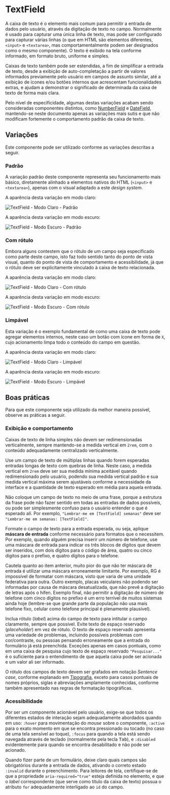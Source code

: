 # TextField

A caixa de texto é o elemento mais comum para permitir a entrada de dados pelo usuário, através da digitação de texto no campo. Normalmente é usado para capturar uma única linha de texto, mas pode ser configurado para capturar várias linhas (o que em HTML são elementos diferentes, `<input>` e `<textarea>`, mas comportamentalmente podem ser designados como o mesmo componente). O texto é exibido na tela conforme informado, em formato bruto, uniforme e simples.

Caixas de texto também pode ser estendidas, a fim de simplificar a entrada de texto, desde a exibição de auto-completação a partir de valores informados previamente pelo usuário em campos de assunto similar, até a exibição de ícones e/ou botões internos que acrescentam funcionalidades extras, e ajudam a demonstrar o significado de determinada da caixa de texto de forma mais clara.

Pelo nível de especificidade, algumas destas variações acabam sendo consideradas componentes distintos, como [NumberField](./number-field.md) e [DateField](./date-field.md), mantendo-se neste documento apenas as variações mais sutis e que não modificam fortemente o comportamento padrão da caixa de texto.

<LinkToCpsElements name="input" />

## Variações

Este componente pode ser utilizado conforme as variações descritas a seguir.

### Padrão

A variação padrão deste componente representa seu funcionamento mais básico, diretamente alinhado a elementos nativos do HTML (`<input>` e `<textarea>`), apenas com o visual adaptado a este _design system_.

A aparência desta variação em modo claro:

![TextField - Modo Claro - Padrão](~@source/assets/images/component-textfield-light-standard.png)

A aparência desta variação em modo escuro:

![TextField - Modo Escuro - Padrão](~@source/assets/images/component-textfield-dark-standard.png)

### Com rótulo

Embora alguns contestem que o rótulo de um campo seja especificado como parte deste campo, isto faz todo sentido tanto do ponto de vista visual, quanto do ponto de vista de comportamento e acessibilidade, já que o rótulo deve ser explicitamente vinculado à caixa de texto relacionada.

A aparência desta variação em modo claro:

![TextField - Modo Claro - Com rótulo](~@source/assets/images/component-textfield-light-label.png)

A aparência desta variação em modo escuro:

![TextField - Modo Escuro - Com rótulo](~@source/assets/images/component-textfield-dark-label.png)

### Limpável

Esta variação é o exemplo fundamental de como uma caixa de texto pode agregar elementos internos, neste caso um botão com ícone em forma de `X`, cujo acionamento limpa todo o conteúdo do campo em questão.

A aparência desta variação em modo claro:

![TextField - Modo Claro - Limpável](~@source/assets/images/component-textfield-light-clearable.png)

A aparência desta variação em modo escuro:

![TextField - Modo Escuro - Limpável](~@source/assets/images/component-textfield-dark-clearable.png)

## Boas práticas

Para que este componente seja utilizado da melhor maneira possível, observe as práticas a seguir.

### Exibição e comportamento

Caixas de texto de linha simples não devem ser redimensionadas verticalmente, sempre mantendo-se a medida vertical em `2rem`, com o conteúdo adequadamente centralizado verticalmente.

Use um campo de texto de múltiplas linhas quando forem esperadas entradas longas de texto com quebras de linha. Neste caso, a medida vertical em `2rem` deve ser sua medida mínima aceitável quando redimensionado pelo usuário, podendo sua medida vertical padrão e sua medida vertical máxima serem ajustáveis conforme a necessidade da interface e a quantidade de texto esperado em média para aquela entrada.

Não coloque um campo de texto no meio de uma frase, porque a estrutura da frase pode não fazer sentido em todas as entradas de dados possíveis, ou pode ser simplesmente confuso para o usuário entender o que é esperado ali. Por exemplo, `"Lembrar-me em [TextField] semanas"` deve ser `"Lembrar-me em semanas: [TextField]"`.

Formate o campo de texto para a entrada esperada, ou seja, aplique **máscara de entrada** conforme necessário para formatos que o necessitem. Por exemplo, quando alguém precisa inserir um número de telefone, use uma máscara de entrada para indicar os três blocos de dígitos que devem ser inseridos, com dois dígitos para o código de área, quatro ou cinco dígitos para o prefixo, e quatro dígitos para o telefone.

Cautela quanto ao item anterior, muito pior do que não ter máscara de entrada é utilizar uma máscara erroneamente limitante. Por exemplo, RG é impossível de formatar com máscara, visto que varia de uma unidade federativa para outra. Outro exemplo, placas veiculares não podendo ser informadas por causa de máscara desatualizada, que não prevê a digitação de letras após o hífen. Exemplo final, não permitir a digitação de número de telefone com cinco dígitos no prefixo é um erro terrível de muitos sistemas ainda hoje (lembre-se que grande parte da população não usa mais telefone fixo, celular como telefone principal é plenamente plausível).

Inclua rótulo (_label_) acima do campo de texto para intitular o campo claramente, sempre que possível. Evite texto de espaço reservado (_placeholder_) em vez de rótulo. O texto de espaço reservado apresenta uma variedade de problemas, incluindo possíveis problemas com cor/contraste, ou pessoas pensando erroneamente que a entrada do formulário já está preenchida. Exceções apenas em casos pontuais, como em uma caixa de pesquisa cujo texto de espaço reservado `"Pesquisar..."` é o suficiente para o entendimento de que aquela caixa pode ser acionada e um valor ali ser informado.

O rótulo dos campos de texto devem ser grafados em notação _Sentence case_, conforme explanado em [Tipografia](../guia-visual/tipografia.md#regras-de-formatação), exceto para casos pontuais de nomes próprios, siglas e abreviações amplamente conhecidas, conforme também apresentado nas regras de formatação tipográficas.

### Acessibilidade

Por ser um componente acionável pelo usuário, exige-se que todos os diferentes estados de interação sejam adequadamente abordados quando em uso: `:hover` para movimentação do _mouse_ sobre o componente, `:active` para o exato momento em que se encontra pressionado ou tocado (no caso de uma tela sensível ao toque), `:focus` para quando a tela está sendo navegada através de teclado (normalmente pela tecla <kbd>Tab</kbd>), e `:disabled` evidentemente para quando se encontra desabilitado e não pode ser acionado.

Quando fizer parte de um formulário, deixe claro quais campos são obrigatórios durante a entrada de dados, ativando o correto estado `:invalid` durante o preenchimento. Para leitores de tela, certifique-se de que a propriedade `aria-required="true"` esteja definida no elemento, e que o _label_ correspondente (que serve como título da caixa de texto) possua o atributo `for` adequadamente interligado ao `id` do campo.

